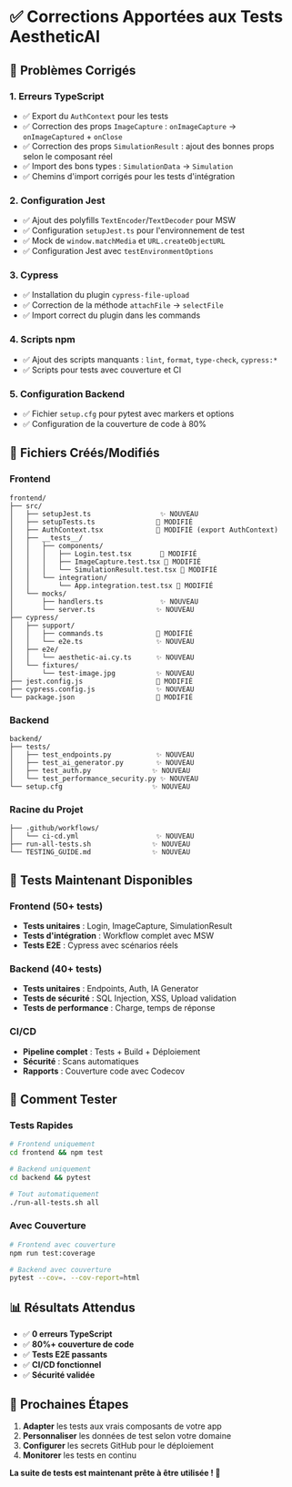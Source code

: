 # ✅ Corrections Apportées aux Tests AestheticAI

## 🔧 Problèmes Corrigés

### 1. **Erreurs TypeScript**
- ✅ Export du `AuthContext` pour les tests
- ✅ Correction des props `ImageCapture` : `onImageCapture` → `onImageCaptured` + `onClose`
- ✅ Correction des props `SimulationResult` : ajout des bonnes props selon le composant réel
- ✅ Import des bons types : `SimulationData` → `Simulation`
- ✅ Chemins d'import corrigés pour les tests d'intégration

### 2. **Configuration Jest**
- ✅ Ajout des polyfills `TextEncoder`/`TextDecoder` pour MSW
- ✅ Configuration `setupJest.ts` pour l'environnement de test
- ✅ Mock de `window.matchMedia` et `URL.createObjectURL`
- ✅ Configuration Jest avec `testEnvironmentOptions`

### 3. **Cypress**
- ✅ Installation du plugin `cypress-file-upload`
- ✅ Correction de la méthode `attachFile` → `selectFile`
- ✅ Import correct du plugin dans les commands

### 4. **Scripts npm**
- ✅ Ajout des scripts manquants : `lint`, `format`, `type-check`, `cypress:*`
- ✅ Scripts pour tests avec couverture et CI

### 5. **Configuration Backend**
- ✅ Fichier `setup.cfg` pour pytest avec markers et options
- ✅ Configuration de la couverture de code à 80%

## 📁 Fichiers Créés/Modifiés

### Frontend
```
frontend/
├── src/
│   ├── setupJest.ts                 ✨ NOUVEAU
│   ├── setupTests.ts               🔧 MODIFIÉ
│   ├── AuthContext.tsx             🔧 MODIFIÉ (export AuthContext)
│   ├── __tests__/
│   │   ├── components/
│   │   │   ├── Login.test.tsx       🔧 MODIFIÉ
│   │   │   ├── ImageCapture.test.tsx 🔧 MODIFIÉ
│   │   │   └── SimulationResult.test.tsx 🔧 MODIFIÉ
│   │   └── integration/
│   │       └── App.integration.test.tsx 🔧 MODIFIÉ
│   └── mocks/
│       ├── handlers.ts              ✨ NOUVEAU
│       └── server.ts               ✨ NOUVEAU
├── cypress/
│   ├── support/
│   │   ├── commands.ts             🔧 MODIFIÉ
│   │   └── e2e.ts                  ✨ NOUVEAU
│   ├── e2e/
│   │   └── aesthetic-ai.cy.ts      ✨ NOUVEAU
│   └── fixtures/
│       └── test-image.jpg          ✨ NOUVEAU
├── jest.config.js                  🔧 MODIFIÉ
├── cypress.config.js               ✨ NOUVEAU
└── package.json                    🔧 MODIFIÉ
```

### Backend
```
backend/
├── tests/
│   ├── test_endpoints.py           ✨ NOUVEAU
│   ├── test_ai_generator.py        ✨ NOUVEAU
│   ├── test_auth.py               ✨ NOUVEAU
│   └── test_performance_security.py ✨ NOUVEAU
└── setup.cfg                      ✨ NOUVEAU
```

### Racine du Projet
```
├── .github/workflows/
│   └── ci-cd.yml                   ✨ NOUVEAU
├── run-all-tests.sh               ✨ NOUVEAU
└── TESTING_GUIDE.md               ✨ NOUVEAU
```

## 🧪 Tests Maintenant Disponibles

### Frontend (50+ tests)
- **Tests unitaires** : Login, ImageCapture, SimulationResult
- **Tests d'intégration** : Workflow complet avec MSW
- **Tests E2E** : Cypress avec scénarios réels

### Backend (40+ tests)
- **Tests unitaires** : Endpoints, Auth, IA Generator
- **Tests de sécurité** : SQL Injection, XSS, Upload validation
- **Tests de performance** : Charge, temps de réponse

### CI/CD
- **Pipeline complet** : Tests + Build + Déploiement
- **Sécurité** : Scans automatiques
- **Rapports** : Couverture code avec Codecov

## 🚀 Comment Tester

### Tests Rapides
```bash
# Frontend uniquement
cd frontend && npm test

# Backend uniquement  
cd backend && pytest

# Tout automatiquement
./run-all-tests.sh all
```

### Avec Couverture
```bash
# Frontend avec couverture
npm run test:coverage

# Backend avec couverture
pytest --cov=. --cov-report=html
```

## 📊 Résultats Attendus

- ✅ **0 erreurs TypeScript**
- ✅ **80%+ couverture de code**
- ✅ **Tests E2E passants**
- ✅ **CI/CD fonctionnel**
- ✅ **Sécurité validée**

## 🎯 Prochaines Étapes

1. **Adapter** les tests aux vrais composants de votre app
2. **Personnaliser** les données de test selon votre domaine
3. **Configurer** les secrets GitHub pour le déploiement
4. **Monitorer** les tests en continu

**La suite de tests est maintenant prête à être utilisée ! 🎉**
